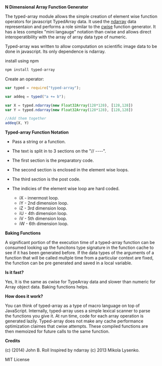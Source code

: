 
**N Dimensional Array Function Generator**
 
The typed-array module allows the simple creation of element wise function operators for javascript TypedArray data.  It used the [ndarray](https://github.com/mikolalysenko/ndarray "") data representaion and performs a role similar to the [cwise](https://github.com/mikolalysenko/cwise "") function generator.  It has a less complex "mini langauge" notation than cwise and allows direct interoperatibility with the array of array data type of numeric.

Typed-array was written to allow computation on scientific image data to be done in javascript.  Its only dependence is ndarray.


install using npm

```bash
npm install typed-array
```

Create an operator:

```javascript
var typed = require("typed-array");

var addeq = typed("a += b");

var X = typed.ndarray(new Float32Array(128*128), [128,128])
var Y = typed.ndarray(new Float32Array(128*128), [128,128])

//Add them together
addeq(X, Y)
```

**Typed-array Function Notation**

  * Pass a string or a function.
  * The text is split in to 3 sections on the "// ----".
  * The first section is the preparatory code.
  * The second section is enclosed in the element wise loops.
  * The third section is the post code.

  * The indicies of the element wise loop are hard coded.
    * iX - innermost loop.
    * iY - 2nd dimension loop.
    * iZ - 3rd dimension loop.
    * iU - 4th dimension loop.
    * iV - 5th dimension loop.
    * iW - 6th dimension loop.


**Baking Functions**

A significant portion of the execution time of a typed-array function can be consumed looking up the funcitons type signature in the function cache to see if it has been generated before.  If the data types of the arguments of a function that will be called multple time from a particular context are fixed, the function can be pre generated and saved in a local variable.


**Is it fast?**

Yes, It is the same as cwise for TypeArray data and slower than numeric
for Array object data.  Baking functions helps.

**How does it work?**

You can think of typed-array as a type of macro language on top of JavaScript. Internally, typed-array uses a simple lexical scanner to parse the functions you give it. At run time, code for each array operation is generated lazily. Typed-array does not make any cache performance optimization claimes that cwise attempts.  These compiled functions are then memoized for future calls to the same function.


**Credits**

(c) (2014) John B. Roll
Inspired by ndarray (c) 2013 Mikola Lysenko.

MIT License
